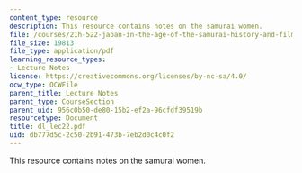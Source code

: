 ```yaml
---
content_type: resource
description: This resource contains notes on the samurai women.
file: /courses/21h-522-japan-in-the-age-of-the-samurai-history-and-film-fall-2006/db777d5c2c502b91473b7eb2d0c4c0f2_dl_lec22.pdf
file_size: 19813
file_type: application/pdf
learning_resource_types:
- Lecture Notes
license: https://creativecommons.org/licenses/by-nc-sa/4.0/
ocw_type: OCWFile
parent_title: Lecture Notes
parent_type: CourseSection
parent_uid: 956c0b50-de80-15b2-ef2a-96cfdf39519b
resourcetype: Document
title: dl_lec22.pdf
uid: db777d5c-2c50-2b91-473b-7eb2d0c4c0f2
---
```

This resource contains notes on the samurai women.